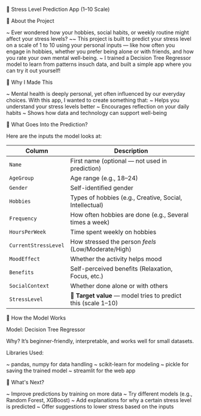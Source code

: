 🌿 Stress Level Prediction App (1–10 Scale)

👋 About the Project

~ Ever wondered how your hobbies, social habits, or weekly routine might affect your stress levels?
~~ This project is built to predict your stress level on a scale of 1 to 10 using your personal inputs — like how often you engage in hobbies, whether you prefer being         alone or with friends, and how you rate your own mental well-being.
~ I trained a Decision Tree Regressor model to learn from patterns insuch data, and built a simple app where you can try it out yourself!

🎯 Why I Made This

~ Mental health is deeply personal, yet often influenced by our everyday choices. With this app, I wanted to create something that:
~ Helps you understand your stress levels better
~ Encourages reflection on your daily habits
~ Shows how data and technology can support well-being

🧪 What Goes Into the Prediction?

Here are the inputs the model looks at:

| Column               | Description                                                    |
| -------------------- | -------------------------------------------------------------- |
| `Name`               | First name (optional — not used in prediction)                 |
| `AgeGroup`           | Age range (e.g., 18–24)                                        |
| `Gender`             | Self-identified gender                                         |
| `Hobbies`            | Types of hobbies (e.g., Creative, Social, Intellectual)        |
| `Frequency`          | How often hobbies are done (e.g., Several times a week)        |
| `HoursPerWeek`       | Time spent weekly on hobbies                                   |
| `CurrentStressLevel` | How stressed the person *feels* (Low/Moderate/High)            |
| `MoodEffect`         | Whether the activity helps mood                                |
| `Benefits`           | Self-perceived benefits (Relaxation, Focus, etc.)              |
| `SocialContext`      | Whether done alone or with others                              |
| `StressLevel`        | 🎯 **Target value** — model tries to predict this (scale 1–10) |


🧠 How the Model Works

Model: Decision Tree Regressor

Why? It’s beginner-friendly, interpretable, and works well for small datasets.

Libraries Used:

~ pandas, numpy for data handling
~ scikit-learn for modeling
~ pickle for saving the trained model
~ streamlit for the web app

🚀 What's Next?

~ Improve predictions by training on more data
~ Try different models (e.g., Random Forest, XGBoost)
~ Add explanations for why a certain stress level is predicted
~ Offer suggestions to lower stress based on the inputs

